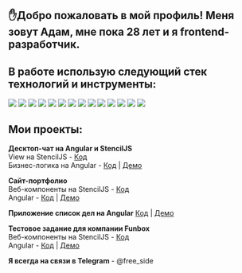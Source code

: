 ## ✋Добро пожаловать в мой профиль! Меня зовут Адам, мне пока 28 лет и я frontend-разработчик.

## В работе использую следующий стек технологий и инструменты:
<img src="https://img.shields.io/badge/JavaScript-323330?style=for-the-badge&logo=javascript&logoColor=F7DF1E"> <img src="https://img.shields.io/badge/TypeScript-007ACC?style=for-the-badge&logo=typescript&logoColor=white"> <img src="https://img.shields.io/badge/Angular-DD0031?style=for-the-badge&logo=angular&logoColor=white"> <img src="https://img.shields.io/badge/Angular_SDK-DD0031?style=for-the-badge&logo=angular&logoColor=white"> <img src="https://img.shields.io/badge/StencilJS-black?style=for-the-badge&logo=ionic&logoColor=white"> <img src="https://img.shields.io/badge/HTML5-E34F26?style=for-the-badge&logo=html5&logoColor=white"> <img src="https://img.shields.io/badge/CSS3-1572B6?style=for-the-badge&logo=css3&logoColor=white"> <img src="https://img.shields.io/badge/Sass-CC6699?style=for-the-badge&logo=sass&logoColor=white"> <img src="https://img.shields.io/badge/React-20232A?style=for-the-badge&logo=react&logoColor=61DAFB"> <img src="https://img.shields.io/badge/Tailwind_CSS-38B2AC?style=for-the-badge&logo=tailwind-css&logoColor=white"> <img src="https://img.shields.io/badge/Bootstrap-563D7C?style=for-the-badge&logo=bootstrap&logoColor=white"> <img src="https://img.shields.io/badge/Ubuntu-E95420?style=for-the-badge&logo=ubuntu&logoColor=white">   <img src="https://img.shields.io/badge/GraphQL-E10098?style=for-the-badge&logo=graphql&logoColor=white"> <img src="https://img.shields.io/badge/Figma-F24E1E?style=for-the-badge&logo=figma&logoColor=white"> <img srs="https://img.shields.io/badge/GitLab-330F63?style=for-the-badge&logo=gitlab&logoColor=white"> <img srs="https://img.shields.io/badge/Git-F05032?style=for-the-badge&logo=git&logoColor=white"> <img srs="https://img.shields.io/badge/clubhouse-6515DD?style=for-the-badge&logo=clubhouse&logoColor=white">

## Мои проекты:

**Десктоп-чат на Angular и StencilJS**<br />
View на StencilJS - [Код](https://github.com/almalib/stencil-chat)<br />
Бизнес-логика на Angular - [Код](https://github.com/almalib/ng-chat) | [Демо](https://almalib.github.io/ng-chat)<br />

**Сайт-портфолио**<br />
Веб-компоненты на StencilJS - [Код](https://github.com/almalib/s-promo)<br />
Angular - [Код](https://github.com/almalib/ng-promo) | [Демо](https://almalib.github.io/ng-promo)<br />

**Приложение список дел на Angular** [Код](https://github.com/almalib/todo-list) | [Демо](https://almalib.github.io/todo-list)<br />

**Тестовое задание для компании Funbox**<br />
Веб-компоненты на StencilJS - [Код](https://github.com/almalib/s-funbox)<br />
Angular - [Код](https://github.com/almalib/ng-funbox) | [Демо](https://almalib.github.io/ng-funbox)<br />

**Я всегда на связи в Telegram** - @free_side


